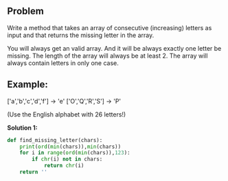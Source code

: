 ## Problem

Write a method that takes an array of consecutive (increasing) letters as input and that returns the missing letter in the array.

You will always get an valid array. And it will be always exactly one letter be missing. The length of the array will always be at least 2.
The array will always contain letters in only one case.

## Example:

['a','b','c','d','f'] -> 'e'
['O','Q','R','S'] -> 'P'

(Use the English alphabet with 26 letters!)

**Solution 1:**

```python
def find_missing_letter(chars):
    print(ord(min(chars)),min(chars))
    for i in range(ord(min(chars)),123):
        if chr(i) not in chars:
            return chr(i)
    return ''
```
